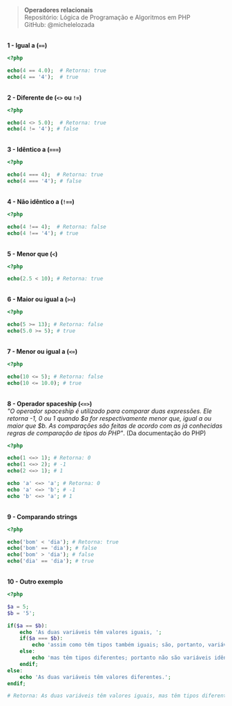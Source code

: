 > **Operadores relacionais**     
> Repositório: Lógica de Programação e Algoritmos em PHP   
> GitHub: @michelelozada
&nbsp;
     
&nbsp;      
**1 - Igual a (`==`)**
```php
<?php 

echo(4 == 4.0);  # Retorna: true
echo(4 == '4');  # true
```
&nbsp;
&nbsp;    
**2 - Diferente de (`<>` ou `!=`)**
```php
<?php 

echo(4 <> 5.0);  # Retorna: true
echo(4 != '4'); # false
```
&nbsp;
&nbsp;    
**3 - Idêntico a (`===`)**
```php
<?php 

echo(4 === 4);  # Retorna: true
echo(4 === '4'); # false
```
&nbsp;
&nbsp;    
**4 - Não idêntico a (`!==`)**
```php
<?php 

echo(4 !== 4);  # Retorna: false
echo(4 !== '4'); # true
```
&nbsp;
&nbsp;    
**5 - Menor que (`<`)**
```php
<?php 

echo(2.5 < 10); # Retorna: true
```
&nbsp;
&nbsp;    
**6 - Maior ou igual a (`>=`)**
```php
<?php 

echo(5 >= 13); # Retorna: false
echo(5.0 >= 5); # true
```
&nbsp;
&nbsp;    
**7 - Menor ou igual a (`<=`)**
```php
<?php 

echo(10 <= 5); # Retorna: false
echo(10 <= 10.0); # true
```
&nbsp;
&nbsp;    
**8 - Operador spaceship (`<=>`)**  
*"O operador spaceship é utilizado para comparar duas expressões. Ele retorna -1, 0 ou 1 quando $a for respectivamente
menor que, igual a ou maior que $b. As comparações são feitas de acordo com as já conhecidas regras de comparação de
tipos do PHP"*. (Da documentação do PHP)
```php
<?php 

echo(1 <=> 1); # Retorna: 0
echo(1 <=> 2); # -1
echo(2 <=> 1); # 1

echo 'a' <=> 'a'; # Retorna: 0
echo 'a' <=> 'b'; # -1
echo 'b' <=> 'a'; # 1
```
&nbsp;
&nbsp;    
**9 - Comparando strings**
```php
<?php 

echo('bom' < 'dia'); # Retorna: true
echo('bom' == 'dia'); # false
echo('bom' > 'dia'); # false
echo('dia' == 'dia'); # true
```
&nbsp;
&nbsp;    
**10 - Outro exemplo**
```php
<?php 

$a = 5; 
$b = '5'; 

if($a == $b):  
    echo 'As duas variáveis têm valores iguais, ';
	if($a === $b): 
		echo 'assim como têm tipos também iguais; são, portanto, variáveis idênticas.';
	else:
		echo 'mas têm tipos diferentes; portanto não são variáveis idênticas.';
	endif; 
else:
	echo 'As duas variáveis têm valores diferentes.';
endif; 

# Retorna: As duas variáveis têm valores iguais, mas têm tipos diferentes; portanto não são variáveis idênticas.
```
